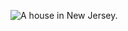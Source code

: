![A house in New Jersey.](http://40.media.tumblr.com/cb84d272a5af2cd7142f83f442546917/tumblr_nfm80629xH1t0rg3mo1_1280.jpg)
